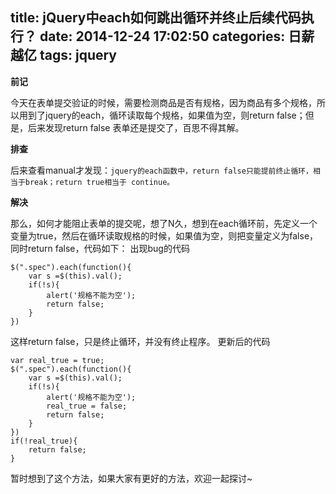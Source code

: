 title: jQuery中each如何跳出循环并终止后续代码执行？
date: 2014-12-24 17:02:50
categories: 日薪越亿
tags: jquery
---
__前记__

今天在表单提交验证的时候，需要检测商品是否有规格，因为商品有多个规格，所以用到了jquery的each，循环读取每个规格，如果值为空，则return false；但是，后来发现return false 表单还是提交了，百思不得其解。

__排查__

后来查看manual才发现：`jquery的each函数中，return false只能提前终止循环，相当于break；return true相当于 continue。`

__解决__

那么，如何才能阻止表单的提交呢，想了N久，想到在each循环前，先定义一个变量为true，然后在循环读取规格的时候，如果值为空，则把变量定义为false，同时return false，代码如下：
出现bug的代码
```jquery
$(".spec").each(function(){
    var s =$(this).val();
    if(!s){
        alert('规格不能为空');
        return false;
    }
})
```
这样return false，只是终止循环，并没有终止程序。
更新后的代码
```jquery
var real_true = true;
$(".spec").each(function(){
    var s =$(this).val();
    if(!s){
        alert('规格不能为空');
        real_true = false;
        return false;
    }
})
if(!real_true){
    return false;
}
```
暂时想到了这个方法，如果大家有更好的方法，欢迎一起探讨~